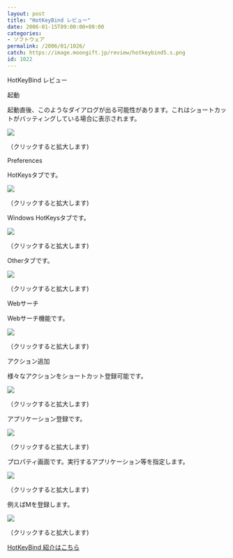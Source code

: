 ```yaml
---
layout: post
title: "HotKeyBind レビュー"
date: 2006-01-15T09:00:00+09:00
categories:
- ソフトウェア
permalink: /2006/01/1026/
catch: https://image.moongift.jp/review/hotkeybind5.s.png
id: 1022
---
```

HotKeyBind レビュー  
<!--more-->

起動

  

起動直後、このようなダイアログが出る可能性があります。これはショートカットがバッティングしている場合に表示されます。

  

[![](https://image.moongift.jp/review/hotkeybind1.s.png)](https://image.moongift.jp/review/hotkeybind1.png)  
  
（クリックすると拡大します)

  

Preferences

  

HotKeysタブです。

  

[![](https://image.moongift.jp/review/hotkeybind3.s.png)](https://image.moongift.jp/review/hotkeybind3.png)  
  
（クリックすると拡大します)

  

Windows HotKeysタブです。

  

[![](https://image.moongift.jp/review/hotkeybind2.s.png)](https://image.moongift.jp/review/hotkeybind2.png)  
  
（クリックすると拡大します)

  

Otherタブです。

  

[![](https://image.moongift.jp/review/hotkeybind4.s.png)](https://image.moongift.jp/review/hotkeybind4.png)  
  
（クリックすると拡大します)

  

Webサーチ

  

Webサーチ機能です。

  

[![](https://image.moongift.jp/review/hotkeybind5.s.png)](https://image.moongift.jp/review/hotkeybind5.png)  
  
（クリックすると拡大します)

  

アクション追加

  

様々なアクションをショートカット登録可能です。

  

[![](https://image.moongift.jp/review/hotkeybind6.s.png)](https://image.moongift.jp/review/hotkeybind6.png)  
  
（クリックすると拡大します)

  

アプリケーション登録です。

  

[![](https://image.moongift.jp/review/hotkeybind7.s.png)](https://image.moongift.jp/review/hotkeybind7.png)  
  
（クリックすると拡大します)

  

プロパティ画面です。実行するアプリケーション等を指定します。

  

[![](https://image.moongift.jp/review/hotkeybind8.s.png)](https://image.moongift.jp/review/hotkeybind8.png)  
  
（クリックすると拡大します)

  

例えばMを登録します。

  

[![](https://image.moongift.jp/review/hotkeybind9.s.png)](https://image.moongift.jp/review/hotkeybind9.png)  
  
（クリックすると拡大します)

  

[HotKeyBind 紹介はこちら](http://oss.moongift.jp/intro/i-1008.html)

